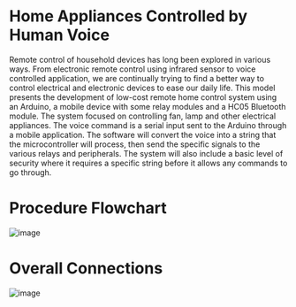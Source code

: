 # Home Appliances Controlled by Human Voice
Remote control of household devices has long been explored in various ways. From electronic remote control using infrared sensor to voice controlled application, 
we are continually trying to find a better way to control electrical and electronic devices to ease our daily life. This model presents the development of low-cost 
remote home control system using an Arduino, a mobile device with some relay modules and a HC05 Bluetooth module. The system focused on controlling fan, lamp and other 
electrical appliances. The voice command is a serial input sent to the Arduino through a mobile application. The software will convert the voice into a string that the 
microcontroller will process, then send the specific signals to the various relays and peripherals. The system will also include a basic level of security where it 
requires a specific string before it allows any commands to go through. 

# Procedure Flowchart

![image](https://user-images.githubusercontent.com/48595863/132856494-3c728584-ae85-4dd8-9fe5-75014ea4b8d6.png)





# Overall Connections

![image](https://user-images.githubusercontent.com/48595863/132856701-caa9c7e2-a411-4392-a40d-9b3e451d5295.png)


